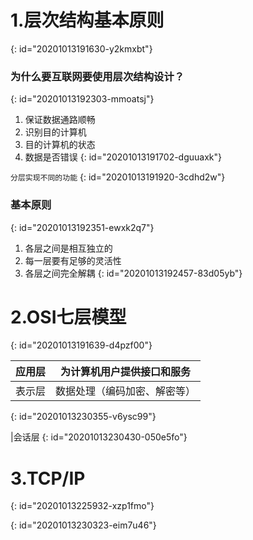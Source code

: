 # 1.层次结构基本原则
{: id="20201013191630-y2kmxbt"}

### 为什么要互联网要使用层次结构设计？
{: id="20201013192303-mmoatsj"}

1. 保证数据通路顺畅
2. 识别目的计算机
3. 目的计算机的状态
4. 数据是否错误
{: id="20201013191702-dguuaxk"}

`分层实现不同的功能`
{: id="20201013191920-3cdhd2w"}

### 基本原则
{: id="20201013192351-ewxk2q7"}

1. 各层之间是相互独立的
2. 每一层要有足够的灵活性
3. 各层之间完全解耦
{: id="20201013192457-83d05yb"}

# 2.OSI七层模型
{: id="20201013191639-d4pzf00"}

| 应用层 | 为计算机用户提供接口和服务 |
| - | - |
| 表示层 | 数据处理（编码加密、解密等） |
{: id="20201013230355-v6ysc99"}

|会话层
{: id="20201013230430-050e5fo"}

# 3.TCP/IP
{: id="20201013225932-xzp1fmo"}

{: id="20201013230323-eim7u46"}
